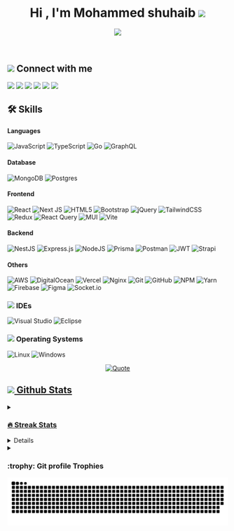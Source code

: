 <h1 align="center">Hi , I'm Mohammed shuhaib <img src="https://media.giphy.com/media/hvRJCLFzcasrR4ia7z/giphy.gif" width="35"></h1>
<p align="center">
  <a href="#"><img src="https://readme-typing-svg.herokuapp.com?font=Time+New+Roman&color=%23C8BE25&size=25&center=true&vCenter=true&width=600&height=100&lines=Full+Stack+Developer;Self+taught+Developer;Competitive+Programmer;Mern+Stack+Developer;"></a>
</p>


<br>


## <picture> <img src="https://github.com/7oSkaaa/7oSkaaa/blob/main/Images/Connect-with-me.gif?raw=true" width="100px"> </picture> Connect with me

[<img src ="https://img.shields.io/badge/website-%23.svg?&style=for-the-badge&logo=www&logoColor=white%22&color=black">](https://shuhaib.site) [<img src='https://img.shields.io/badge/Gmail-D14836?style=for-the-badge&logo=gmail&logoColor=white&color=black' />](mailto:Mohammedshuhaib100@gmail.com) [<img src='https://img.shields.io/badge/linkedin-%230077B5.svg?style=for-the-badge&logo=linkedin&logoColor=white&color=black' />](https://www.linkedin.com/in/mohammed-shuhaib-982b5516b/) [<img src="https://img.shields.io/badge/Instagram-%23E4405F.svg?style=for-the-badge&logo=Instagram&logoColor=white&color=black"/>](https://www.instagram.com/shuh4ib._a) [<img src='https://img.shields.io/badge/Facebook-%231877F2.svg?style=for-the-badge&logo=Facebook&logoColor=white&color=black' />](https://www.facebook.com/monushuhaib.monu)
[<img src='https://img.shields.io/badge/WhatsApp-25D366?style=for-the-badge&logo=whatsapp&logoColor=white&color=black' />](https://wa.me/8137947670)




## 🛠️ Skills
#### Languages

![JavaScript](https://img.shields.io/badge/javascript-%23323330.svg?style=for-the-badge&logo=javascript&logoColor=%23F7DF1E) ![TypeScript](https://img.shields.io/badge/typescript-%23007ACC.svg?style=for-the-badge&logo=typescript&logoColor=white) ![Go](https://img.shields.io/badge/go-%2300ADD8.svg?style=for-the-badge&logo=go&logoColor=white) ![GraphQL](https://img.shields.io/badge/-GraphQL-E10098?style=for-the-badge&logo=graphql&logoColor=white)

#### Database
![MongoDB](https://img.shields.io/badge/MongoDB-%234ea94b.svg?style=for-the-badge&logo=mongodb&logoColor=white) ![Postgres](https://img.shields.io/badge/postgres-%23316192.svg?style=for-the-badge&logo=postgresql&logoColor=white) 

#### Frontend

![React](https://img.shields.io/badge/react-%2320232a.svg?style=for-the-badge&logo=react&logoColor=%2361DAFB) ![Next JS](https://img.shields.io/badge/Next-black?style=for-the-badge&logo=next.js&logoColor=white) ![HTML5](https://img.shields.io/badge/html5-%23E34F26.svg?style=for-the-badge&logo=html5&logoColor=white) ![Bootstrap](https://img.shields.io/badge/bootstrap-%23563D7C.svg?style=for-the-badge&logo=bootstrap&logoColor=white) ![jQuery](https://img.shields.io/badge/jquery-%230769AD.svg?style=for-the-badge&logo=jquery&logoColor=white) ![TailwindCSS](https://img.shields.io/badge/tailwindcss-%2338B2AC.svg?style=for-the-badge&logo=tailwind-css&logoColor=white) ![Redux](https://img.shields.io/badge/redux-%23593d88.svg?style=for-the-badge&logo=redux&logoColor=white) ![React Query](https://img.shields.io/badge/-React%20Query-FF4154?style=for-the-badge&logo=react%20query&logoColor=white) ![MUI](https://img.shields.io/badge/MUI-%230081CB.svg?style=for-the-badge&logo=mui&logoColor=white) ![Vite](https://img.shields.io/badge/vite-%23646CFF.svg?style=for-the-badge&logo=vite&logoColor=white)

#### Backend

![NestJS](https://img.shields.io/badge/nestjs-%23E0234E.svg?style=for-the-badge&logo=nestjs&logoColor=white) ![Express.js](https://img.shields.io/badge/express.js-%23404d59.svg?style=for-the-badge&logo=express&logoColor=%2361DAFB) ![NodeJS](https://img.shields.io/badge/node.js-6DA55F?style=for-the-badge&logo=node.js&logoColor=white) ![Prisma](https://img.shields.io/badge/Prisma-3982CE?style=for-the-badge&logo=Prisma&logoColor=white) ![Postman](https://img.shields.io/badge/Postman-FF6C37?style=for-the-badge&logo=postman&logoColor=white) ![JWT](https://img.shields.io/badge/JWT-black?style=for-the-badge&logo=JSON%20web%20tokens) ![Strapi](https://img.shields.io/badge/strapi-%232E7EEA.svg?style=for-the-badge&logo=strapi&logoColor=white)

#### Others

![AWS](https://img.shields.io/badge/AWS-%23FF9900.svg?style=for-the-badge&logo=amazon-aws&logoColor=white) ![DigitalOcean](https://img.shields.io/badge/DigitalOcean-%230167ff.svg?style=for-the-badge&logo=digitalOcean&logoColor=white) ![Vercel](https://img.shields.io/badge/vercel-%23000000.svg?style=for-the-badge&logo=vercel&logoColor=white) ![Nginx](https://img.shields.io/badge/nginx-%23009639.svg?style=for-the-badge&logo=nginx&logoColor=white) ![Git](https://img.shields.io/badge/git-%23F05033.svg?style=for-the-badge&logo=git&logoColor=white) ![GitHub](https://img.shields.io/badge/github-%23121011.svg?style=for-the-badge&logo=github&logoColor=white)  ![NPM](https://img.shields.io/badge/NPM-%23000000.svg?style=for-the-badge&logo=npm&logoColor=white) ![Yarn](https://img.shields.io/badge/yarn-%232C8EBB.svg?style=for-the-badge&logo=yarn&logoColor=white) ![Firebase](https://img.shields.io/badge/Firebase-039BE5?style=for-the-badge&logo=Firebase&logoColor=white) ![Figma](https://img.shields.io/badge/figma-%23F24E1E.svg?style=for-the-badge&logo=figma&logoColor=white) ![Socket.io](https://img.shields.io/badge/Socket.io-black?style=for-the-badge&logo=socket.io&badgeColor=010101) 

 ### <picture> <img src = "https://github.com/7oSkaaa/7oSkaaa/blob/main/Images/IDEs.gif?raw=true" width = 50px>  </picture> IDEs

![Visual Studio](https://img.shields.io/badge/Visual%20Studio-5C2D91.svg?style=for-the-badge&logo=visual-studio&logoColor=white)
![Eclipse](https://img.shields.io/badge/Eclipse-FE7A16.svg?style=for-the-badge&logo=Eclipse&logoColor=white)


 ### <picture> <img src = "https://github.com/7oSkaaa/7oSkaaa/blob/main/Images/OS.gif?raw=true" width = 50px>  </picture> Operating Systems
![Linux](https://img.shields.io/badge/Linux-FCC624?style=for-the-badge&logo=linux&logoColor=black) ![Windows](https://img.shields.io/badge/Windows-0078D6?style=for-the-badge&logo=windows&logoColor=white)
<br> 

<p align = "center">
	<a href="https://github.com/piyushsuthar/github-readme-quotes"> <img alt = "Quote" src="https://quotes-github-readme.vercel.app/api?type=horizontal&theme=tokyonight&animation=grow_out_in&quoteCategory=programming">
</p>

## <picture> <img src = "https://github.com/7oSkaaa/7oSkaaa/blob/main/Images/Statistics.gif?raw=true" width = 50px>  </picture> Github Stats
<details><summary><h3> 🔥 Streak Stats</h3></summary>
	

<p align="center"><img src="https://github-readme-streak-stats.herokuapp.com/?user=Mohammedshuhaib&theme=tokyonight_duo" alt="Mohammedshuhaib" /></p>

</details>
  
<details><summary><h3>💻 GitHub Profile Stats</h3></summary>


	
<p align="center">
    <a href="#">
	    <img alt="Mohammedshuhaib's Github Stats" src="https://github-readme-stats.vercel.app/api?username=Mohammedshuhaib&show_icons=true&count_private=true&locale=en&theme=tokyonight&layout=compact" height="230px"/></a>
	  <img src="https://github-readme-stats.vercel.app/api/top-langs?username=Mohammedshuhaib&langs_count=10&show_icons=true&locale=en&theme=tokyonight" alt="Mohammedshuhaib" height="230px"/>
<br/>

  <b>Note:</b> Top languages is only a metric of the languages my public code consists of and doesn't reflect experience or skill level.
  </p>
</details>

<details><summary> <h3> :trophy: Git profile Trophies </h3></summary>

----
	
<p align="center"> <a href="https://github.com/ryo-ma/github-profile-trophy"><img src="https://github-profile-trophy.vercel.app/?username=Mohammedshuhaib&layout=compact&theme=tokyonight&column=4&margin-w=15&margin-h=15" alt="Mohammedshuhaib" /></a> </p>
</details>
	
<div align="center">
  <a href="https://1999azzar.github.io/1999AZZAR/">
  <img  src="https://github.com/1999AZZAR/1999AZZAR/blob/readme/resources/img/grid-snake.svg"
       alt="snake" /></a>
</div>

